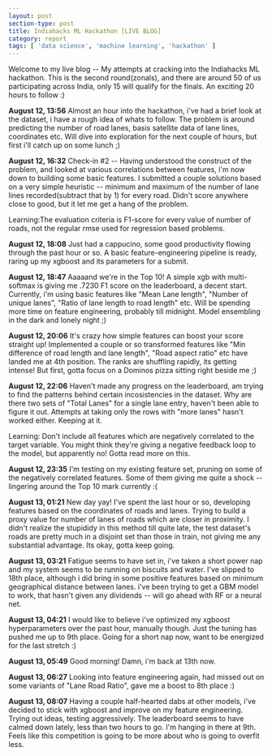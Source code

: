 ```yaml
---
layout: post
section-type: post
title: Indiahacks ML Hackathon [LIVE BLOG]
category: report
tags: [ 'data science', 'machine learning', 'hackathon' ]
---
```


Welcome to my live blog -- My attempts at cracking into the Indiahacks ML hackathon. This is the second round(zonals), and there are around 50 of us participating across India, only 15 will qualify for the finals. An exciting 20 hours to follow :)

**August 12, 13:56** Almost an hour into the hackathon, i've had a brief look at the dataset, i have a rough idea of whats to follow. The problem is around predicting the number of road lanes, basis satellite data of lane lines, coordinates etc. Will dive into exploration for the next couple of hours, but first i'll catch up on some lunch ;)

**August 12, 16:32** Check-in #2 -- Having understood the construct of the problem, and looked at various correlations between features, i'm now down to building some basic features. I submitted a couple solutions based on a very simple heuristic -- minimum and maximum of the number of lane lines recorded(subtract that by 1) for every road. Didn't score anywhere close to good, but it let me get a hang of the problem.

Learning:The evaluation criteria is F1-score for every value of number of roads, not the regular rmse used for regression based problems.

**August 12, 18:08** Just had a cappucino, some good productivity flowing through the past hour or so. A basic feature-engineering pipeline is ready, raring up my xgboost and its parameters for a submit. 

**August 12, 18:47** Aaaaand we're in the Top 10! A simple xgb with multi-softmax is giving me .7230 F1 score on the leaderboard, a decent start. Currently, i'm using basic features like "Mean Lane length", "Number of unique lanes", "Ratio of lane length to road length" etc. Will be spending more time on feature engineering, probably till midnight. Model ensembling in the dark and lonely night ;)

**August 12, 20:06** It's crazy how simple features can boost your score straight up! Implemented a couple or so transformed features like "Min difference of road length and lane length", "Road aspect ratio" etc have landed me at 4th position. The ranks are shuffling rapidly, its getting intense! But first, gotta focus on a Dominos pizza sitting right beside me ;)

**August 12, 22:06** Haven't made any progress on the leaderboard, am trying to find the patterns behind certain incosistencies in the dataset. Why are there two sets of "Total Lanes" for a single lane entry, haven't been able to figure it out. Attempts at taking only the rows with "more lanes" hasn't worked either. Keeping at it.

Learning: Don't include all features which are negatively correlated to the target variable. You might think they're giving a negative feedback loop to the model, but apparently no! Gotta read more on this.

**August 12, 23:35** I'm testing on my existing feature set, pruning on some of the negatively correlated features. Some of them giving me quite a shock -- lingering around the Top 10 mark currently :(

**August 13, 01:21** New day yay! I've spent the last hour or so, developing features based on the coordinates of roads and lanes. Trying to build a proxy value for number of lanes of roads which are closer in proximity. I didn't realize the stupididy in this method till quite late, the test dataset's roads are pretty much in a disjoint set than those in train, not giving me any substantial advantage. Its okay, gotta keep going.

**August 13, 03:21** Fatigue seems to have set in, i've taken a short power nap and my system seems to be running on biscuits and water. I've slipped to 18th place, although i did bring in some positive features based on minimum geographical distance between lanes. i've been trying to get a GBM model to work, that hasn't given any dividends -- will go ahead with RF or a neural net.

**August 13, 04:21** I would like to believe i've optimized my xgboost hyperparameters over the past hour, manually though. Just the tuning has pushed me up to 9th place. Going for a short nap now, want to be energized for the last stretch :)

**August 13, 05:49** Good morning! Damn, i'm back at 13th now.

**August 13, 06:27** Looking into feature engineering again, had missed out on some variants of "Lane Road Ratio", gave me a boost to 8th place :)

**August 13, 08:07** Having a couple half-hearted dabs at other models, i've decided to stick with xgboost and improve on my feature engineering. Trying out ideas, testing aggressively. The leaderboard seems to have calmed down lately, less than two hours to go. I'm hanging in there at 9th. Feels like this competition is going to be more about who is going to overfit less.